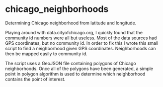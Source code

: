 # chicago_neighborhoods
Determining Chicago neighborhood from latitude and longitude.

Playing around with data.cityofchicago.org, I quickly found that the community id numbers were all but useless. Most of the data sources had GPS coordinates, but no community id. In order to fix this I wrote this small script to find a neighborhood given GPS coordinates. Neighborhoods can then be mapped easily to community id.

The script uses a GeoJSON file containing polygons of Chicago neighborhoods. Once all of the polygons have been generated, a simple point in polygon algorithm is used to determine which neighborhood contains the point of interest.
